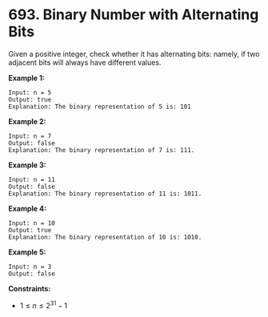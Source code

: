 # 693. Binary Number with Alternating Bits

Given a positive integer, check whether it has alternating bits: namely, if two adjacent bits will always have different values.

**Example 1:**

```()
Input: n = 5
Output: true
Explanation: The binary representation of 5 is: 101
```

**Example 2:**

```()
Input: n = 7
Output: false
Explanation: The binary representation of 7 is: 111.
```

**Example 3:**

```()
Input: n = 11
Output: false
Explanation: The binary representation of 11 is: 1011.
```

**Example 4:**

```()
Input: n = 10
Output: true
Explanation: The binary representation of 10 is: 1010.
```

**Example 5:**

```()
Input: n = 3
Output: false
```

**Constraints:**

- $1 \leq n \leq 2^{31} - 1$
